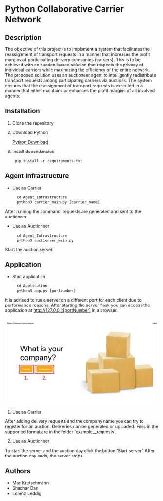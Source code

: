 # Python Collaborative Carrier Network

## Description
The objective of this project is to implement a system that facilitates the reassignment of transport requests in a manner that increases the profit margins of participating delivery companies (carriers). This is to be achieved with an auction-based solution that respects the privacy of individual carriers while maximizing the efficiency of the entire network. The proposed solution uses an auctioneer agent to intelligently redistribute transport requests among participating carriers via auctions. The system ensures that the reassignment of transport requests is executed in a manner that either maintains or enhances the profit margins of all involved agents.

## Installation

1. Clone the repository

2. Download Python

    [Python Download](https://www.python.org/downloads)

3. Install dependencies

        pip install -r requirements.txt
        
## Agent Infrastructure 

* Use as Carrier
    
        cd Agent_Infrastructure
        python3 carrier_main.py [carrier_name]

After running the command, requests are generated and sent to the auctioneer.

* Use as Auctioneer

        cd Agent_Infrastructure
        python3 auctioneer_main.py

Start the auction server.

## Application

* Start application

        cd Application
        python3 app.py [portNumber]

It is advised to run a server on a different port for each client due to performance reasons.
After starting the server flask you can access the application at http://127.0.0.1:[portNumber] in a browser.

![Selection screen](readme_pictures/Selection.png)

1. Use as Carrier

After adding delivery requests and the company name you can try to register for an auction.
Deliveries can be generated or uploaded.
Files in the supported format are in the folder 'example__requests'.


2. Use as Auctioneer

To start the server and the auction day click the button 'Start server'.
After the auction day ends, the server stops.


## Authors

- Max Kretschmann
- Shachar Dan
- Lorenz Leddig
